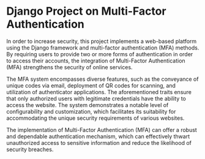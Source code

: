 # Django Project on Multi-Factor Authentication

In order to increase security, this project implements a web-based platform using the Django framework and multi-factor authentication (MFA) methods. By requiring users to provide two or more forms of authentication in order to access their accounts, the integration of Multi-Factor Authentication (MFA) strengthens the security of online services. 

The MFA system encompasses diverse features, such as the conveyance of unique codes via email, deployment of QR codes for scanning, and utilization of authenticator applications. The aforementioned traits ensure that only authorized users with legitimate credentials have the ability to access the website. The system demonstrates a notable level of configurability and customization, which facilitates its suitability for accommodating the unique security requirements of various websites. 

The implementation of Multi-Factor Authentication (MFA) can offer a robust and dependable authentication mechanism, which can effectively thwart unauthorized access to sensitive information and reduce the likelihood of security breaches.
